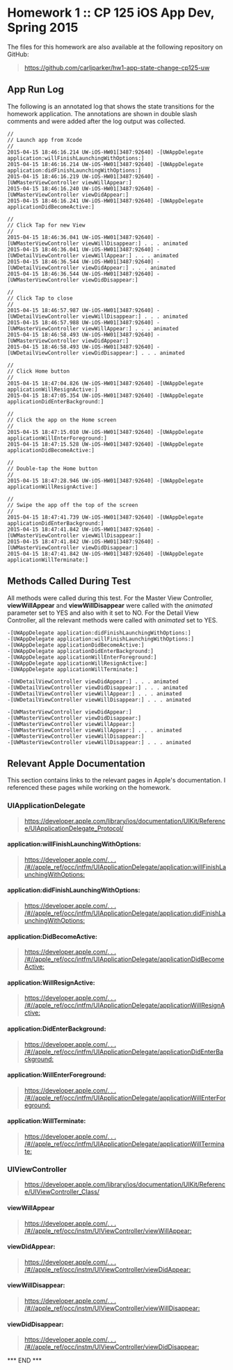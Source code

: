 # Homework 1 :: CP 125 iOS App Dev, Spring 2015 #

The files for this homework are also available at the following
repository on GitHub:

>  <https://github.com/carljparker/hw1-app-state-change-cp125-uw>

## App Run Log ##

The following is an annotated log that shows the state transitions for
the homework application. The annotations are shown in double slash
comments and were added after the log output was collected.

    //
    // Launch app from Xcode
    //
    2015-04-15 18:46:16.214 UW-iOS-HW01[3487:92640] -[UWAppDelegate application:willFinishLaunchingWithOptions:]
    2015-04-15 18:46:16.214 UW-iOS-HW01[3487:92640] -[UWAppDelegate application:didFinishLaunchingWithOptions:]
    2015-04-15 18:46:16.219 UW-iOS-HW01[3487:92640] -[UWMasterViewController viewWillAppear:]
    2015-04-15 18:46:16.240 UW-iOS-HW01[3487:92640] -[UWMasterViewController viewDidAppear:]
    2015-04-15 18:46:16.241 UW-iOS-HW01[3487:92640] -[UWAppDelegate applicationDidBecomeActive:]

    //
    // Click Tap for new View
    //
    2015-04-15 18:46:36.041 UW-iOS-HW01[3487:92640] -[UWMasterViewController viewWillDisappear:] . . . animated
    2015-04-15 18:46:36.041 UW-iOS-HW01[3487:92640] -[UWDetailViewController viewWillAppear:] . . . animated
    2015-04-15 18:46:36.544 UW-iOS-HW01[3487:92640] -[UWDetailViewController viewDidAppear:] . . . animated
    2015-04-15 18:46:36.544 UW-iOS-HW01[3487:92640] -[UWMasterViewController viewDidDisappear:]

    //
    // Click Tap to close
    //
    2015-04-15 18:46:57.987 UW-iOS-HW01[3487:92640] -[UWDetailViewController viewWillDisappear:] . . . animated
    2015-04-15 18:46:57.988 UW-iOS-HW01[3487:92640] -[UWMasterViewController viewWillAppear:] . . . animated
    2015-04-15 18:46:58.493 UW-iOS-HW01[3487:92640] -[UWMasterViewController viewDidAppear:]
    2015-04-15 18:46:58.493 UW-iOS-HW01[3487:92640] -[UWDetailViewController viewDidDisappear:] . . . animated

    //
    // Click Home button
    //
    2015-04-15 18:47:04.826 UW-iOS-HW01[3487:92640] -[UWAppDelegate applicationWillResignActive:]
    2015-04-15 18:47:05.354 UW-iOS-HW01[3487:92640] -[UWAppDelegate applicationDidEnterBackground:]

    //
    // Click the app on the Home screen
    //
    2015-04-15 18:47:15.010 UW-iOS-HW01[3487:92640] -[UWAppDelegate applicationWillEnterForeground:]
    2015-04-15 18:47:15.528 UW-iOS-HW01[3487:92640] -[UWAppDelegate applicationDidBecomeActive:]

    //
    // Double-tap the Home button
    //
    2015-04-15 18:47:28.946 UW-iOS-HW01[3487:92640] -[UWAppDelegate applicationWillResignActive:]

    //
    // Swipe the app off the top of the screen
    //
    2015-04-15 18:47:41.739 UW-iOS-HW01[3487:92640] -[UWAppDelegate applicationDidEnterBackground:]
    2015-04-15 18:47:41.842 UW-iOS-HW01[3487:92640] -[UWMasterViewController viewWillDisappear:]
    2015-04-15 18:47:41.842 UW-iOS-HW01[3487:92640] -[UWMasterViewController viewDidDisappear:]
    2015-04-15 18:47:41.842 UW-iOS-HW01[3487:92640] -[UWAppDelegate applicationWillTerminate:]


## Methods Called During Test ##

All methods were called during this test. For the Master View
Controller, **viewWillAppear** and **viewWillDisappear** were called
with the _animated_ parameter set to YES and also with it set to NO.
For the Detail View Controller, all the relevant methods were called
with _animated_ set to YES.

    -[UWAppDelegate application:didFinishLaunchingWithOptions:]
    -[UWAppDelegate application:willFinishLaunchingWithOptions:]
    -[UWAppDelegate applicationDidBecomeActive:]
    -[UWAppDelegate applicationDidEnterBackground:]
    -[UWAppDelegate applicationWillEnterForeground:]
    -[UWAppDelegate applicationWillResignActive:]
    -[UWAppDelegate applicationWillTerminate:]

    -[UWDetailViewController viewDidAppear:] . . . animated
    -[UWDetailViewController viewDidDisappear:] . . . animated
    -[UWDetailViewController viewWillAppear:] . . . animated
    -[UWDetailViewController viewWillDisappear:] . . . animated

    -[UWMasterViewController viewDidAppear:]
    -[UWMasterViewController viewDidDisappear:]
    -[UWMasterViewController viewWillAppear:]
    -[UWMasterViewController viewWillAppear:] . . . animated
    -[UWMasterViewController viewWillDisappear:]
    -[UWMasterViewController viewWillDisappear:] . . . animated

## Relevant Apple Documentation ##

This section contains links to the relevant pages in Apple's
documentation. I referenced these pages while working on the homework.

### UIApplicationDelegate ###
>  <https://developer.apple.com/library/ios/documentation/UIKit/Reference/UIApplicationDelegate_Protocol/>

#### application:willFinishLaunchingWithOptions: ####
>  [https://developer.apple.com/. . . /#//apple_ref/occ/intfm/UIApplicationDelegate/application:willFinishLaunchingWithOptions:](https://developer.apple.com/library/ios/documentation/UIKit/Reference/UIApplicationDelegate_Protocol/#//apple_ref/occ/intfm/UIApplicationDelegate/application:willFinishLaunchingWithOptions:)

#### application:didFinishLaunchingWithOptions: ####
>  [https://developer.apple.com/. . . /#//apple_ref/occ/intfm/UIApplicationDelegate/application:didFinishLaunchingWithOptions:](https://developer.apple.com/library/ios/documentation/UIKit/Reference/UIApplicationDelegate_Protocol/#//apple_ref/occ/intfm/UIApplicationDelegate/application:didFinishLaunchingWithOptions:)

#### application:DidBecomeActive: ####
>  [https://developer.apple.com/. . . /#//apple_ref/occ/intfm/UIApplicationDelegate/applicationDidBecomeActive:](https://developer.apple.com/library/ios/documentation/UIKit/Reference/UIApplicationDelegate_Protocol/#//apple_ref/occ/intfm/UIApplicationDelegate/applicationDidBecomeActive:)

#### application:WillResignActive: ####
>  [https://developer.apple.com/. . . /#//apple_ref/occ/intfm/UIApplicationDelegate/applicationWillResignActive:](https://developer.apple.com/library/ios/documentation/UIKit/Reference/UIApplicationDelegate_Protocol/#//apple_ref/occ/intfm/UIApplicationDelegate/applicationWillResignActive:)

#### application:DidEnterBackground: ####
>  [https://developer.apple.com/. . . /#//apple_ref/occ/intfm/UIApplicationDelegate/applicationDidEnterBackground:](https://developer.apple.com/library/ios/documentation/UIKit/Reference/UIApplicationDelegate_Protocol/#//apple_ref/occ/intfm/UIApplicationDelegate/applicationDidEnterBackground:)

#### application:WillEnterForeground: ####
>  [https://developer.apple.com/. . . /#//apple_ref/occ/intfm/UIApplicationDelegate/applicationWillEnterForeground:](https://developer.apple.com/library/ios/documentation/UIKit/Reference/UIApplicationDelegate_Protocol/#//apple_ref/occ/intfm/UIApplicationDelegate/applicationWillEnterForeground:)

#### application:WillTerminate: ####
>  [https://developer.apple.com/. . . /#//apple_ref/occ/intfm/UIApplicationDelegate/applicationWillTerminate:](https://developer.apple.com/library/ios/documentation/UIKit/Reference/UIApplicationDelegate_Protocol/#//apple_ref/occ/intfm/UIApplicationDelegate/applicationWillTerminate:)

### UIViewController ###
>  <https://developer.apple.com/library/ios/documentation/UIKit/Reference/UIViewController_Class/>

#### viewWillAppear ####
>  [https://developer.apple.com/. . . /#//apple_ref/occ/instm/UIViewController/viewWillAppear:](https://developer.apple.com/library/ios/documentation/UIKit/Reference/UIViewController_Class/#//apple_ref/occ/instm/UIViewController/viewWillAppear:)

#### viewDidAppear: ####
>  [https://developer.apple.com/. . . /#//apple_ref/occ/instm/UIViewController/viewDidAppear:](https://developer.apple.com/library/ios/documentation/UIKit/Reference/UIViewController_Class/#//apple_ref/occ/instm/UIViewController/viewDidAppear:)

#### viewWillDisappear: ####
>  [https://developer.apple.com/. . . /#//apple_ref/occ/instm/UIViewController/viewWillDisappear:](https://developer.apple.com/library/ios/documentation/UIKit/Reference/UIViewController_Class/#//apple_ref/occ/instm/UIViewController/viewWillDisappear:)

#### viewDidDisappear: ####
>  [https://developer.apple.com/. . . /#//apple_ref/occ/instm/UIViewController/viewDidDisappear:](https://developer.apple.com/library/ios/documentation/UIKit/Reference/UIViewController_Class/#//apple_ref/occ/instm/UIViewController/viewDidDisappear:)


*** END ***

